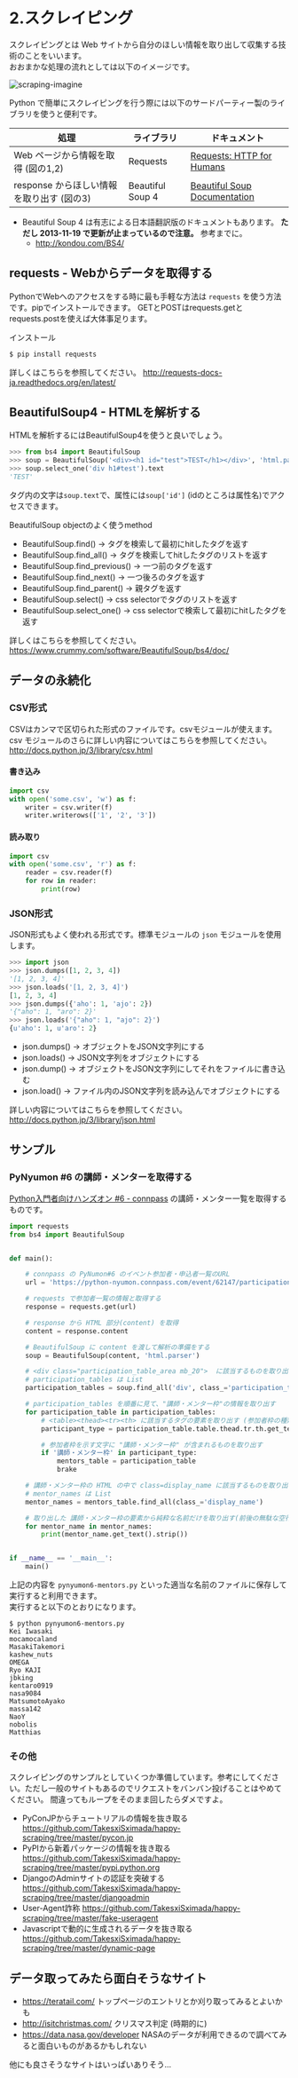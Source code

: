 # 2.スクレイピング

スクレイピングとは Web サイトから自分のほしい情報を取り出して収集する技術のことをいいます。  
おおまかな処理の流れとしては以下のイメージです。

![scraping-imagine](images/2/scraping-imagine.jpg)

Python で簡単にスクレイピングを行う際には以下のサードパーティー製のライブラリを使うと便利です。

処理 | ライブラリ | ドキュメント
-|-|-
Web ページから情報を取得 (図の1,2) | Requests | [Requests: HTTP for Humans](http://docs.python-requests.org/en/master/)
response からほしい情報を取り出す (図の3) | Beautiful Soup 4 | [Beautiful Soup Documentation](https://www.crummy.com/software/BeautifulSoup/bs4/doc/)

- Beautiful Soup 4 は有志による日本語翻訳版のドキュメントもあります。 **ただし 2013-11-19 で更新が止まっているので注意。** 参考までに。
  - http://kondou.com/BS4/ 

## requests - Webからデータを取得する

PythonでWebへのアクセスをする時に最も手軽な方法は `requests` を使う方法です。pipでインストールできます。
GETとPOSTはrequests.getとrequests.postを使えば大体事足ります。

インストール

```sh
$ pip install requests
```

詳しくはこちらを参照してください。
http://requests-docs-ja.readthedocs.org/en/latest/

## BeautifulSoup4 - HTMLを解析する

HTMLを解析するにはBeautifulSoup4を使うと良いでしょう。

```py
>>> from bs4 import BeautifulSoup
>>> soup = BeautifulSoup('<div><h1 id="test">TEST</h1></div>', 'html.parser')
>>> soup.select_one('div h1#test').text
'TEST'
```

タグ内の文字は`soup.text`で、属性には`soup['id']` (idのところは属性名)でアクセスできます。

BeautifulSoup objectのよく使うmethod

- BeautifulSoup.find() -> タグを検索して最初にhitしたタグを返す
- BeautifulSoup.find_all() -> タグを検索してhitしたタグのリストを返す
- BeautifulSoup.find_previous() -> 一つ前のタグを返す
- BeautifulSoup.find_next() -> 一つ後ろのタグを返す
- BeautifulSoup.find_parent() -> 親タグを返す
- BeautifulSoup.select() -> css selectorでタグのリストを返す
- BeautifulSoup.select_one() -> css selectorで検索して最初にhitしたタグを返す


詳しくはこちらを参照してください。
https://www.crummy.com/software/BeautifulSoup/bs4/doc/

## データの永続化

### CSV形式

CSVはカンマで区切られた形式のファイルです。csvモジュールが使えます。
csv モジュールのさらに詳しい内容についてはこちらを参照してください。
http://docs.python.jp/3/library/csv.html

#### 書き込み

```py
import csv
with open('some.csv', 'w') as f:
    writer = csv.writer(f)
    writer.writerows(['1', '2', '3'])
```

#### 読み取り

```py
import csv
with open('some.csv', 'r') as f:
    reader = csv.reader(f)
    for row in reader:
        print(row)
```

### JSON形式

JSON形式もよく使われる形式です。標準モジュールの `json` モジュールを使用します。

```py
>>> import json
>>> json.dumps([1, 2, 3, 4])
'[1, 2, 3, 4]'
>>> json.loads('[1, 2, 3, 4]')
[1, 2, 3, 4]
>>> json.dumps({'aho': 1, 'ajo': 2})
'{"aho": 1, "aro": 2}'
>>> json.loads('{"aho": 1, "ajo": 2}')
{u'aho': 1, u'aro': 2}
```

- json.dumps() -> オブジェクトをJSON文字列にする
- json.loads() -> JSON文字列をオブジェクトにする
- json.dump() -> オブジェクトをJSON文字列にしてそれをファイルに書き込む
- json.load() -> ファイル内のJSON文字列を読み込んでオブジェクトにする

詳しい内容についてはこちらを参照してください。
http://docs.python.jp/3/library/json.html

## サンプル

### PyNyumon #6 の講師・メンターを取得する

[Python入門者向けハンズオン #6 - connpass](https://python-nyumon.connpass.com/event/62147/) の講師・メンター一覧を取得するものです。

```python
import requests
from bs4 import BeautifulSoup


def main():

    # connpass の PyNumon#6 のイベント参加者・申込者一覧のURL
    url = 'https://python-nyumon.connpass.com/event/62147/participation'

    # requests で参加者一覧の情報と取得する
    response = requests.get(url)

    # response から HTML 部分(content) を取得
    content = response.content

    # BeautifulSoup に content を渡して解析の準備をする
    soup = BeautifulSoup(content, 'html.parser')

    # <div class="participation_table_area mb_20">  に該当するものを取り出す
    # participation_tables は List
    participation_tables = soup.find_all('div', class_='participation_table_area mb_20')

    # participation_tables を順番に見て、"講師・メンター枠"の情報を取り出す
    for participation_table in participation_tables:
        # <table><thead><tr><th> に該当するタグの要素を取り出す (参加者枠の種類が記載されているので)
        participant_type = participation_table.table.thead.tr.th.get_text()

        # 参加者枠を示す文字に "講師・メンター枠" が含まれるものを取り出す
        if '講師・メンター枠' in participant_type:
            mentors_table = participation_table
            brake

    # 講師・メンター枠の HTML の中で class=display_name に該当するものを取り出す
    # mentor_names は List
    mentor_names = mentors_table.find_all(class_='display_name')

    # 取り出した 講師・メンター枠の要素から純粋な名前だけを取り出す(前後の無駄な空行や改行などを取り除く)
    for mentor_name in mentor_names:
        print(mentor_name.get_text().strip())


if __name__ == '__main__':
    main()
```

上記の内容を `pynyumon6-mentors.py` といった適当な名前のファイルに保存して実行すると利用できます。  
実行すると以下のとおりになります。

```console
$ python pynyumon6-mentors.py
Kei Iwasaki
mocamocaland
MasakiTakemori
kashew_nuts
OMEGA
Ryo KAJI
jbking
kentaro0919
nasa9084
MatsumotoAyako
massa142
NaoY
nobolis
Matthias
```

### その他

スクレイピングのサンプルとしていくつか準備しています。参考にしてください。ただし一般のサイトもあるのでリクエストをバンバン投げることはやめてください。
間違ってもループをそのまま回したらダメですよ。

- PyConJPからチュートリアルの情報を抜き取る https://github.com/TakesxiSximada/happy-scraping/tree/master/pycon.jp
- PyPIから新着パッケージの情報を抜き取る  https://github.com/TakesxiSximada/happy-scraping/tree/master/pypi.python.org
- DjangoのAdminサイトの認証を突破する https://github.com/TakesxiSximada/happy-scraping/tree/master/djangoadmin
- User-Agent詐称 https://github.com/TakesxiSximada/happy-scraping/tree/master/fake-useragent
- Javascriptで動的に生成されるデータを抜き取る https://github.com/TakesxiSximada/happy-scraping/tree/master/dynamic-page

## データ取ってみたら面白そうなサイト

- https://teratail.com/ トップページのエントリとか刈り取ってみるとよいかも
- http://isitchristmas.com/ クリスマス判定 (時期的に)
- https://data.nasa.gov/developer NASAのデータが利用できるので調べてみると面白いものがあるかもしれない

他にも良さそうなサイトはいっぱいありそう...
